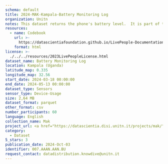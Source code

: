 ```yaml
---
schema: default
title: 2024-MAK-Kampala-Battery Monitoring Log
organization: Unitn
notes: This dataset returns the phone's battery level.  It is part of the Makerere data collection, which contains data about the everyday life activities of students coming from Makerere University located in Uganda. The data were collected via questionnaires, data coming from 30 smartphone sensors associated to thousand self-reported annotations over a period of 8 weeks.data coming from 27 smartphone sensors associated to thousand self-reported annotations over a period of 4 weeks.
resources:
  - name: Codebook
    url: >-
      https://datascientiafoundation.github.io/LivePeople-Documentation/codebooks/2024-MAK-Kampala-batterylevel.html
    format: html
license: >-
  ./../../resources/2023LivePeopleLicense.html
dataset_name: Battery Monitoring Log
location: Kampala (Uganda)
latitude_map: 0.335
longitude_map: 32.56
start_date: 2024-03-18 00:00:00
end_date: 2024-05-13 00:00:00
dataset_type: Sensors
sensor_type: Device-Usage
size: 2,64 MB
dataset_format: parquet
other_format: csv
number_participants: 60
language: English
collection_name: Mak
project_url: <a href="https://datascientia.disi.unitn.it/projects/mak/">https://datascientia.disi.unitn.it/projects/mak/</a>
category:
  - Dataset
5_stars: 3
publication_date: 2024-Oct-03
identifier: 007.AAAN.AAN.BU
request_contact: datadistribution.knowdive@unitn.it
---
```

